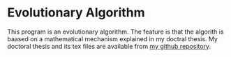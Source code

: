 Evolutionary Algorithm
======================

This program is an evolutionary algorithm. The feature is that the algorith is baased on a mathematical mechanism explained in my doctral thesis. My doctoral thesis and its tex files are available from [my github repository](https://github.com/higotakayuki/doctoral_thesis/blob/master/doctor_thesis.pdf).
